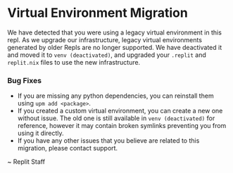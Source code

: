 # Virtual Environment Migration

We have detected that you were using a legacy virtual environment in this repl.
As we upgrade our infrastructure, legacy virtual environments generated by older Repls are no longer supported.
We have deactivated it and moved it to `venv (deactivated)`, and upgraded your `.replit` and `replit.nix` files to use the new infrastructure.

### Bug Fixes

- If you are missing any python dependencies, you can reinstall them using `upm add <package>`.
- If you created a custom virtual environment, you can create a new one without issue.
  The old one is still available in `venv (deactivated)` for reference, however it may contain broken symlinks preventing you from using it directly.
- If you have any other issues that you believe are related to this migration, please contact support.

~ Replit Staff
